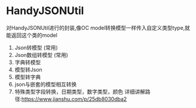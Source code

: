 # HandyJSONUtil
对HandyJSONUtil进行的封装,像OC model转换模型一样传入自定义类型type,就能返回这个类的model
1. Json转模型   (常用)
2. Json数组转模型 (常用)
3. 字典转模型
4. 模型转Json  
5. 模型转字典
6. json与嵌套的模型相互转换
7. 特殊类型字段转换，日期类型，数字类型，颜色
详细讲解路径:https://www.jianshu.com/p/25db8030dba2
